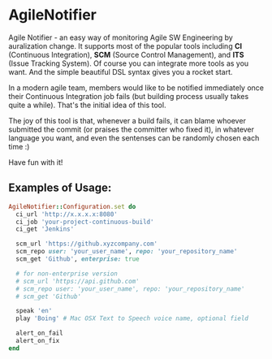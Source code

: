 AgileNotifier
=============

Agile Notifier - an easy way of monitoring Agile SW Engineering by auralization change.  It supports most of the popular tools including **CI** (Continuous Integration), **SCM** (Source Control Management), and **ITS** (Issue Tracking System).  Of course you can integrate more tools as you want.  And the simple beautiful DSL syntax gives you a rocket start.

In a modern agile team, members would like to be notified immediately once their Continuous Integration job fails (but building process usually takes quite a while).  That's the initial idea of this tool.

The joy of this tool is that, whenever a build fails, it can blame whoever submitted the commit (or praises the committer who fixed it), in whatever language you want, and even the sentenses can be randomly chosen each time :)

Have fun with it!

## Examples of Usage:
```ruby
AgileNotifier::Configuration.set do
  ci_url 'http://x.x.x.x:8080'
  ci_job 'your-project-continuous-build'
  ci_get 'Jenkins'

  scm_url 'https://github.xyzcompany.com'
  scm_repo user: 'your_user_name', repo: 'your_repository_name'
  scm_get 'Github', enterprise: true

  # for non-enterprise version
  # scm_url 'https://api.github.com'
  # scm_repo user: 'your_user_name', repo: 'your_repository_name'
  # scm_get 'Github'

  speak 'en'
  play 'Boing' # Mac OSX Text to Speech voice name, optional field

  alert_on_fail
  alert_on_fix
end
```
